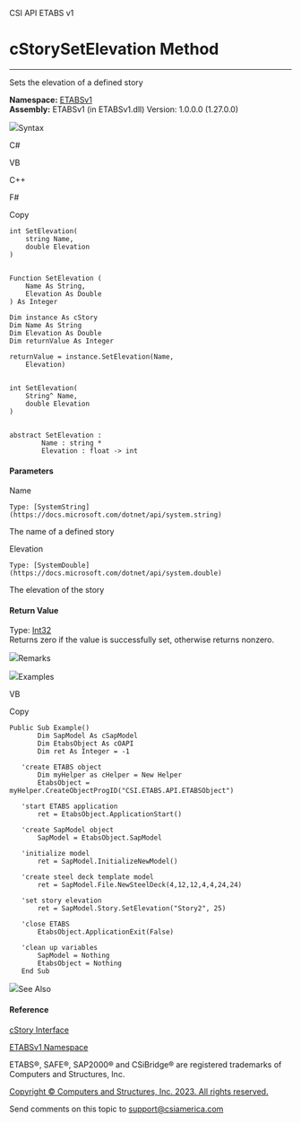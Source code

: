 ﻿

CSI API ETABS v1

# cStorySetElevation Method  
  
---  
  
Sets the elevation of a defined story

**Namespace:** [ETABSv1](2780f1b8-2033-5289-2298-1cdb2a7508d9.htm)  
**Assembly:** ETABSv1 (in ETABSv1.dll) Version: 1.0.0.0 (1.27.0.0)

![](../icons/SectionExpanded.png)Syntax

C#

VB

C++

F#

Copy

    
    
    int SetElevation(
    	string Name,
    	double Elevation
    )
    
    
    Function SetElevation ( 
    	Name As String,
    	Elevation As Double
    ) As Integer
    
    Dim instance As cStory
    Dim Name As String
    Dim Elevation As Double
    Dim returnValue As Integer
    
    returnValue = instance.SetElevation(Name, 
    	Elevation)
    
    
    int SetElevation(
    	String^ Name, 
    	double Elevation
    )
    
    
    abstract SetElevation : 
            Name : string * 
            Elevation : float -> int 
    

#### Parameters

Name

    Type: [SystemString](https://docs.microsoft.com/dotnet/api/system.string)  
The name of a defined story

Elevation

    Type: [SystemDouble](https://docs.microsoft.com/dotnet/api/system.double)  
The elevation of the story

#### Return Value

Type: [Int32](https://docs.microsoft.com/dotnet/api/system.int32)  
Returns zero if the value is successfully set, otherwise returns nonzero.

![](../icons/SectionExpanded.png)Remarks

![](../icons/SectionExpanded.png)Examples

VB

Copy

    
    
    Public Sub Example()
           Dim SapModel As cSapModel
           Dim EtabsObject As cOAPI
           Dim ret As Integer = -1
    
       'create ETABS object
           Dim myHelper as cHelper = New Helper
           EtabsObject = myHelper.CreateObjectProgID("CSI.ETABS.API.ETABSObject")
    
       'start ETABS application
           ret = EtabsObject.ApplicationStart()
    
       'create SapModel object
           SapModel = EtabsObject.SapModel
    
       'initialize model
           ret = SapModel.InitializeNewModel()
    
       'create steel deck template model
           ret = SapModel.File.NewSteelDeck(4,12,12,4,4,24,24)
    
       'set story elevation
           ret = SapModel.Story.SetElevation("Story2", 25)
    
       'close ETABS
           EtabsObject.ApplicationExit(False)
    
       'clean up variables
           SapModel = Nothing
           EtabsObject = Nothing
       End Sub

![](../icons/SectionExpanded.png)See Also

#### Reference

[cStory Interface](1683ba07-55f5-11ab-520a-fc7bab96a41c.htm)

[ETABSv1 Namespace](2780f1b8-2033-5289-2298-1cdb2a7508d9.htm)

ETABS®, SAFE®, SAP2000® and CSiBridge® are registered trademarks of Computers
and Structures, Inc.  

[Copyright © Computers and Structures, Inc. 2023. All rights
reserved.](http://www.csiamerica.com)

Send comments on this topic to
[support@csiamerica.com](mailto:support%40csiamerica.com?Subject=CSI%20API%20ETABS%20v1)

